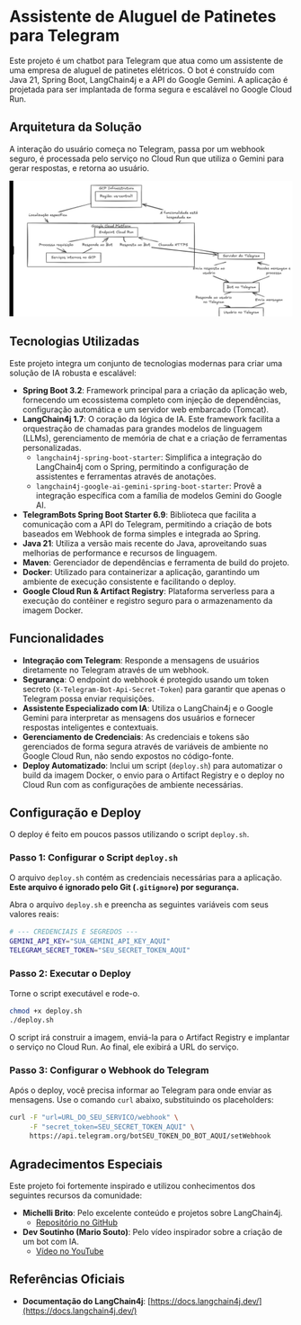 # Assistente de Aluguel de Patinetes para Telegram

Este projeto é um chatbot para Telegram que atua como um assistente de uma empresa de aluguel de patinetes elétricos. O bot é construído com Java 21, Spring Boot, LangChain4j e a API do Google Gemini. A aplicação é projetada para ser implantada de forma segura e escalável no Google Cloud Run.

## Arquitetura da Solução

A interação do usuário começa no Telegram, passa por um webhook seguro, é processada pelo serviço no Cloud Run que utiliza o Gemini para gerar respostas, e retorna ao usuário.

![Arquitetura da Solução](arq-v1.png)

## Tecnologias Utilizadas

Este projeto integra um conjunto de tecnologias modernas para criar uma solução de IA robusta e escalável:

- **Spring Boot 3.2**: Framework principal para a criação da aplicação web, fornecendo um ecossistema completo com injeção de dependências, configuração automática e um servidor web embarcado (Tomcat).
- **LangChain4j 1.7**: O coração da lógica de IA. Este framework facilita a orquestração de chamadas para grandes modelos de linguagem (LLMs), gerenciamento de memória de chat e a criação de ferramentas personalizadas.
  - `langchain4j-spring-boot-starter`: Simplifica a integração do LangChain4j com o Spring, permitindo a configuração de assistentes e ferramentas através de anotações.
  - `langchain4j-google-ai-gemini-spring-boot-starter`: Provê a integração específica com a família de modelos Gemini do Google AI.
- **TelegramBots Spring Boot Starter 6.9**: Biblioteca que facilita a comunicação com a API do Telegram, permitindo a criação de bots baseados em Webhook de forma simples e integrada ao Spring.
- **Java 21**: Utiliza a versão mais recente do Java, aproveitando suas melhorias de performance e recursos de linguagem.
- **Maven**: Gerenciador de dependências e ferramenta de build do projeto.
- **Docker**: Utilizado para containerizar a aplicação, garantindo um ambiente de execução consistente e facilitando o deploy.
- **Google Cloud Run & Artifact Registry**: Plataforma serverless para a execução do contêiner e registro seguro para o armazenamento da imagem Docker.

## Funcionalidades

- **Integração com Telegram**: Responde a mensagens de usuários diretamente no Telegram através de um webhook.
- **Segurança**: O endpoint do webhook é protegido usando um token secreto (`X-Telegram-Bot-Api-Secret-Token`) para garantir que apenas o Telegram possa enviar requisições.
- **Assistente Especializado com IA**: Utiliza o LangChain4j e o Google Gemini para interpretar as mensagens dos usuários e fornecer respostas inteligentes e contextuais.
- **Gerenciamento de Credenciais**: As credenciais e tokens são gerenciados de forma segura através de variáveis de ambiente no Google Cloud Run, não sendo expostos no código-fonte.
- **Deploy Automatizado**: Inclui um script (`deploy.sh`) para automatizar o build da imagem Docker, o envio para o Artifact Registry e o deploy no Cloud Run com as configurações de ambiente necessárias.

## Configuração e Deploy

O deploy é feito em poucos passos utilizando o script `deploy.sh`.

### Passo 1: Configurar o Script `deploy.sh`

O arquivo `deploy.sh` contém as credenciais necessárias para a aplicação. **Este arquivo é ignorado pelo Git (`.gitignore`) por segurança.**

Abra o arquivo `deploy.sh` e preencha as seguintes variáveis com seus valores reais:

```sh
# --- CREDENCIAIS E SEGREDOS ---
GEMINI_API_KEY="SUA_GEMINI_API_KEY_AQUI"
TELEGRAM_SECRET_TOKEN="SEU_SECRET_TOKEN_AQUI"
```

### Passo 2: Executar o Deploy

Torne o script executável e rode-o.

```bash
chmod +x deploy.sh
./deploy.sh
```

O script irá construir a imagem, enviá-la para o Artifact Registry e implantar o serviço no Cloud Run. Ao final, ele exibirá a URL do serviço.

### Passo 3: Configurar o Webhook do Telegram

Após o deploy, você precisa informar ao Telegram para onde enviar as mensagens. Use o comando `curl` abaixo, substituindo os placeholders:

```bash
curl -F "url=URL_DO_SEU_SERVICO/webhook" \
     -F "secret_token=SEU_SECRET_TOKEN_AQUI" \
     https://api.telegram.org/botSEU_TOKEN_DO_BOT_AQUI/setWebhook
```

## Agradecimentos Especiais

Este projeto foi fortemente inspirado e utilizou conhecimentos dos seguintes recursos da comunidade:

- **Michelli Brito**: Pelo excelente conteúdo e projetos sobre LangChain4j.
  - [Repositório no GitHub](https://github.com/MichelliBrito/langchain4j)
- **Dev Soutinho (Mario Souto)**: Pelo vídeo inspirador sobre a criação de um bot com IA.
  - [Vídeo no YouTube](https://www.youtube.com/watch?v=A5i7D7RAPA4)

## Referências Oficiais

- **Documentação do LangChain4j**: [https://docs.langchain4j.dev/](https://docs.langchain4j.dev/)
